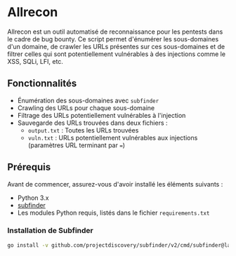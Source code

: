 # Allrecon

Allrecon est un outil automatisé de reconnaissance pour les pentests dans le cadre de bug bounty. Ce script permet d'énumérer les sous-domaines d'un domaine, de crawler les URLs présentes sur ces sous-domaines et de filtrer celles qui sont potentiellement vulnérables à des injections comme le XSS, SQLi, LFI, etc.

## Fonctionnalités

- Énumération des sous-domaines avec `subfinder`
- Crawling des URLs pour chaque sous-domaine
- Filtrage des URLs potentiellement vulnérables à l'injection
- Sauvegarde des URLs trouvées dans deux fichiers :
  - `output.txt` : Toutes les URLs trouvées
  - `vuln.txt` : URLs potentiellement vulnérables aux injections (paramètres URL terminant par `=`)

## Prérequis

Avant de commencer, assurez-vous d'avoir installé les éléments suivants :

- Python 3.x
- [subfinder](https://github.com/projectdiscovery/subfinder)
- Les modules Python requis, listés dans le fichier `requirements.txt`

### Installation de Subfinder

```bash
go install -v github.com/projectdiscovery/subfinder/v2/cmd/subfinder@latest
